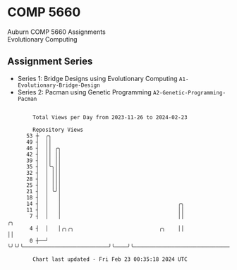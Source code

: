 # COMP 5660
Auburn COMP 5660 Assignments  
Evolutionary Computing

## Assignment Series
- Series 1: Bridge Designs using Evolutionary Computing `A1-Evolutionary-Bridge-Design`
- Series 2: Pacman using Genetic Programming `A2-Genetic-Programming-Pacman`

```

        Total Views per Day from 2023-11-26 to 2024-02-23

        Repository Views
      53 ┼  ╭╮
      49 ┤  ││
      46 ┤  ││ ╭╮
      42 ┤  ││ ││
      39 ┤  ││ ││
      35 ┤  │╰╮││
      32 ┤  │ │││
      28 ┤  │ │││
      25 ┤  │ │││
      21 ┤  │ ╰╯│
      18 ┤  │   │
      14 ┤  │   │                                     ╭╮
      11 ┤  │   │                                     ││
       7 ┤  │   │                                     ││                                         ╭╮
       4 ┤  │   │╭╮╭╮                           ╭╮    ││                                         ││
       0 ┼──╯   ╰╯╰╯╰───────────────────────────╯╰────╯╰─────────────────────────────────────────╯╰

        Chart last updated - Fri Feb 23 00:35:18 2024 UTC
        
```
